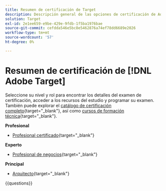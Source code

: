 ```yaml
---
title: Resumen de certificación de Target
description: Descripción general de las opciones de certificación de Adobe Target
solution: Target
exl-id: 2e1ee659-e9be-429e-9fdb-1f5ba1976bae
source-git-commit: cefdda546e5bc8e5462876a74ef78dd6689e2026
workflow-type: tm+mt
source-wordcount: '57'
ht-degree: 0%

---
```


# Resumen de certificación de [!DNL Adobe Target]

Seleccione su nivel y rol para encontrar los detalles del examen de certificación, acceder a los recursos del estudio y programar su examen. También puede explorar el [catálogo de certificación completo](https://certification.adobe.com/certifications){target="_blank"}, así como [cursos de formación técnica](https://certification.adobe.com/courses/?/courses){target="_blank"}.

**Profesional**

* [Profesional certificado](https://certification.adobe.com/certification/target-business-practitioner-professional){target="_blank"} <!--AD0-E408-->

**Experto**

* [Profesional de negocios](https://certification.adobe.com/certification/target-business-practitioner-expert){target="_blank"} <!--AD0-E406-->

**Principal**

* [Arquitecto](https://certification.adobe.com/certification/target-architect-master){target="_blank"} <!--AD0-E409-->

{{questions}}

